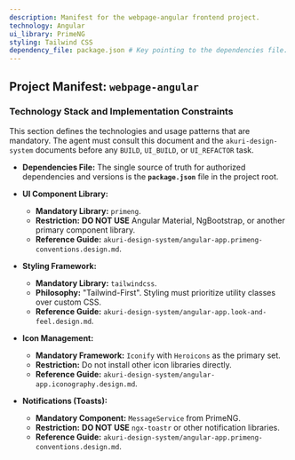 ```yaml
---
description: Manifest for the webpage-angular frontend project.
technology: Angular
ui_library: PrimeNG
styling: Tailwind CSS
dependency_file: package.json # Key pointing to the dependencies file.
---
```


## Project Manifest: `webpage-angular`

### Technology Stack and Implementation Constraints

This section defines the technologies and usage patterns that are mandatory. The agent must consult this document and the `akuri-design-system` documents before any `BUILD`, `UI_BUILD`, or `UI_REFACTOR` task.

-   **Dependencies File:** The single source of truth for authorized dependencies and versions is the **`package.json`** file in the project root.

-   **UI Component Library:**
    -   **Mandatory Library:** `primeng`.
    -   **Restriction:** **DO NOT USE** Angular Material, NgBootstrap, or another primary component library.
    -   **Reference Guide:** `akuri-design-system/angular-app.primeng-conventions.design.md`.

-   **Styling Framework:**
    -   **Mandatory Library:** `tailwindcss`.
    -   **Philosophy:** "Tailwind-First". Styling must prioritize utility classes over custom CSS.
    -   **Reference Guide:** `akuri-design-system/angular-app.look-and-feel.design.md`.

-   **Icon Management:**
    -   **Mandatory Framework:** `Iconify` with `Heroicons` as the primary set.
    -   **Restriction:** Do not install other icon libraries directly.
    -   **Reference Guide:** `akuri-design-system/angular-app.iconography.design.md`.

-   **Notifications (Toasts):**
    -   **Mandatory Component:** `MessageService` from PrimeNG.
    -   **Restriction:** **DO NOT USE** `ngx-toastr` or other notification libraries.
    -   **Reference Guide:** `akuri-design-system/angular-app.primeng-conventions.design.md`.